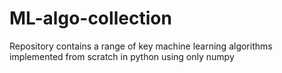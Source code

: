 # ML-algo-collection
Repository contains a range of key machine learning algorithms implemented from scratch in python using only numpy
